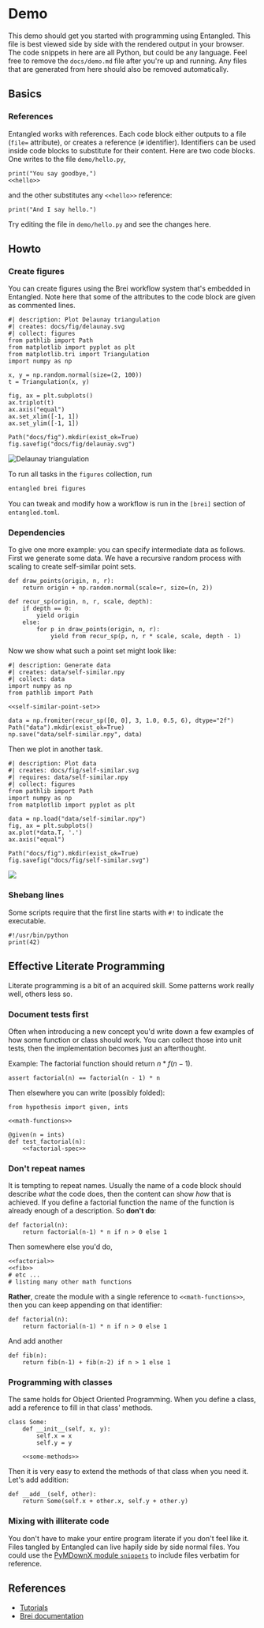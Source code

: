 # Demo
This demo should get you started with programming using Entangled. This file is best viewed side by side with the rendered output in your browser. The code snippets in here are all Python, but could be any language. Feel free to remove the `docs/demo.md` file after you're up and running. Any files that are generated from here should also be removed automatically.

## Basics
### References
Entangled works with references. Each code block either outputs to a file (`file=` attribute), or creates a reference (`#` identifier). Identifiers can be used inside code blocks to substitute for their content. Here are two code blocks. One writes to the file `demo/hello.py`,

``` {.python file=demo/hello.py}
print("You say goodbye,")
<<hello>>
```

and the other substitutes any `<<hello>>` reference:

``` {.python #hello}
print("And I say hello.")
```

Try editing the file in `demo/hello.py` and see the changes here.

## Howto
### Create figures
You can create figures using the Brei workflow system that's embedded in Entangled. Note here that some of the attributes to the code block are given as commented lines.

``` {.python .task}
#| description: Plot Delaunay triangulation
#| creates: docs/fig/delaunay.svg
#| collect: figures
from pathlib import Path
from matplotlib import pyplot as plt
from matplotlib.tri import Triangulation
import numpy as np

x, y = np.random.normal(size=(2, 100))
t = Triangulation(x, y)

fig, ax = plt.subplots()
ax.triplot(t)
ax.axis("equal")
ax.set_xlim([-1, 1])
ax.set_ylim([-1, 1])

Path("docs/fig").mkdir(exist_ok=True)
fig.savefig("docs/fig/delaunay.svg")
```

![Delaunay triangulation](fig/delaunay.svg)

To run all tasks in the `figures` collection, run

```bash
entangled brei figures
```

You can tweak and modify how a workflow is run in the `[brei]` section of `entangled.toml`.

### Dependencies
To give one more example: you can specify intermediate data as follows. First we generate some data. We have a recursive random process with scaling to create self-similar point sets.

``` {.python #self-similar-point-set}
def draw_points(origin, n, r):
    return origin + np.random.normal(scale=r, size=(n, 2))

def recur_sp(origin, n, r, scale, depth):
    if depth == 0:
        yield origin
    else:
        for p in draw_points(origin, n, r):
            yield from recur_sp(p, n, r * scale, scale, depth - 1)
```

Now we show what such a point set might look like:

``` {.python .task}
#| description: Generate data
#| creates: data/self-similar.npy
#| collect: data
import numpy as np
from pathlib import Path

<<self-similar-point-set>>

data = np.fromiter(recur_sp([0, 0], 3, 1.0, 0.5, 6), dtype="2f")
Path("data").mkdir(exist_ok=True)
np.save("data/self-similar.npy", data)
```

Then we plot in another task.

``` {.python .task}
#| description: Plot data
#| creates: docs/fig/self-similar.svg
#| requires: data/self-similar.npy
#| collect: figures
from pathlib import Path
import numpy as np
from matplotlib import pyplot as plt

data = np.load("data/self-similar.npy")
fig, ax = plt.subplots()
ax.plot(*data.T, '.')
ax.axis("equal")

Path("docs/fig").mkdir(exist_ok=True)
fig.savefig("docs/fig/self-similar.svg")
```

![](fig/self-similar.svg)

### Shebang lines
Some scripts require that the first line starts with `#!` to indicate the executable.

``` {.python file=demo/answer mode=755}
#!/usr/bin/python
print(42)
```

## Effective Literate Programming
Literate programming is a bit of an acquired skill. Some patterns work really well, others less so.

### Document tests first
Often when introducing a new concept you'd write down a few examples of how some function or class should work. You can collect those into unit tests, then the implementation becomes just an afterthought.

Example: The factorial function should return $n * f(n-1)$.

``` {.python #factorial-spec}
assert factorial(n) == factorial(n - 1) * n
```

Then elsewhere you can write (possibly folded):

``` {.python file=demo/test.py}
from hypothesis import given, ints

<<math-functions>>

@given(n = ints)
def test_factorial(n):
    <<factorial-spec>>
```

### Don't repeat names
It is tempting to repeat names. Usually the name of a code block should describe *what* the code does, then the content can show *how* that is achieved. If you define a factorial function the name of the function is already enough of a description. So **don't do**:

``` {.python #factorial}
def factorial(n):
    return factorial(n-1) * n if n > 0 else 1
```

Then somewhere else you'd do,

``` {.python #math}
<<factorial>>
<<fib>>
# etc ...
# listing many other math functions
```

**Rather**, create the module with a single reference to `<<math-functions>>`, then you can keep appending on that identifier:

``` {.python #math-functions}
def factorial(n):
    return factorial(n-1) * n if n > 0 else 1
```

And add another

``` {.python #math-functions}
def fib(n):
    return fib(n-1) + fib(n-2) if n > 1 else 1
```

### Programming with classes
The same holds for Object Oriented Programming. When you define a class, add a reference to fill in that class' methods.

``` {.python #some-class}
class Some:
    def __init__(self, x, y):
        self.x = x
        self.y = y

    <<some-methods>>
```

Then it is very easy to extend the methods of that class when you need it. Let's add addition:

``` {.python #some-methods}
def __add__(self, other):
    return Some(self.x + other.x, self.y + other.y)
```

### Mixing with illiterate code
You don't have to make your entire program literate if you don't feel like it. Files tangled by Entangled can live hapily side by side normal files. You could use the [PyMDownX module `snippets`](https://facelessuser.github.io/pymdown-extensions/extensions/snippets/) to include files verbatim for reference.

## References

- [Tutorials](https://entangled.github.io/tutorials)
- [Brei documentation](https://entangled.github.io/brei)

